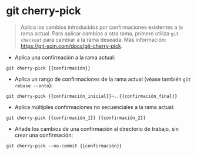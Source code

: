 # git cherry-pick

> Aplica los cambios introducidos por confirmaciones existentes a la rama actual.
> Para aplicar cambios a otra rama, primero utiliza `git checkout` para cambiar a la rama deseada.
> Más información: <https://git-scm.com/docs/git-cherry-pick>.

- Aplica una confirmación a la rama actual:

`git cherry-pick {{confirmación}}`

- Aplica un rango de confirmaciones de la rama actual (véase también `git rebase --onto`):

`git cherry-pick {{confirmación_inicial}}~..{{confirmación_final}}`

- Aplica múltiples confirmaciones no secuenciales a la rama actual:

`git cherry-pick {{confirmación_1}} {{confirmación_2}}`

- Añade los cambios de una confirmación al directorio de trabajo, sin crear una confirmación:

`git cherry-pick --no-commit {{confirmación}}`
